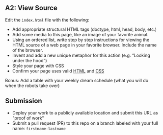 ## A2: View Source

Edit the `index.html` file with the following:
- Add appropriate structural HTML tags (doctype, html, head, body, etc.) 
- Add some media to this page, like an image of your favorite animal.
- Using an ordered list, write step by step instructions for viewing the HTML source of a web page in your favorite browser. Include the name of the browser.
- Invent and add a new unique metaphor for this action (e.g. “Looking under the hood”) 
- Style your page with CSS 
- Confirm your page uses valid [HTML](https://validator.w3.org/) and [CSS](https://jigsaw.w3.org/css-validator/)

Bonus: Add a table with your weekly dream schedule (what you will do when the robots take over)

## Submission
- Deploy your work to a publicly available location and submit this URL as "proof of work"
- Submit a pull request (PR) to this repo on a branch labeled with your full name: `firstname-lastname`

